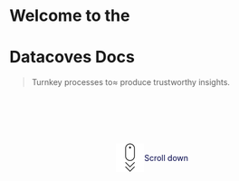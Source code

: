 # Welcome to the

# Datacoves Docs

> Turnkey processes to≈ produce trustworthy insights.

<div style="display: flex; justify-content: center; align-items: center; margin-top: 100px; color: #00044A;">
    <img src="assets/scroll-down.png"> Scroll down
</div>
